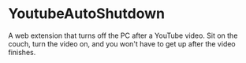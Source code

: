 # YoutubeAutoShutdown
A web extension that turns off the PC after a YouTube video. Sit on the couch, turn the video on, and you won't have to get up after the video finishes.
